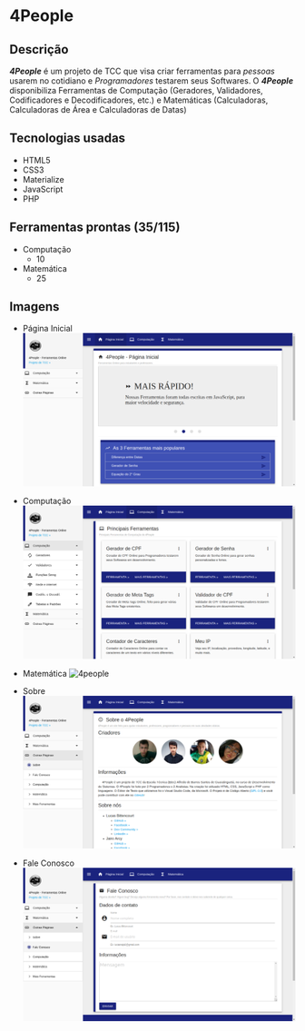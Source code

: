 # 4People

## Descrição
  **_4People_** é um projeto de TCC que visa criar ferramentas para _pessoas_ usarem no cotidiano e _Programadores_ testarem seus Softwares.
  O **_4People_** disponibiliza Ferramentas de Computação (Geradores, Validadores, Codificadores e Decodificadores, etc.) e Matemáticas (Calculadoras, Calculadoras de Área e Calculadoras de Datas)

## Tecnologias usadas
- HTML5
- CSS3
- Materialize
- JavaScript
- PHP

## Ferramentas prontas (35/115)
- Computação
	- 10
- Matemática
	- 25

## Imagens
- Página Inicial
![4people](assets/images/README_images/4People.png "4People - Início")

- Computação
![4people](assets/images/README_images/Computação.png "4People - Início")

- Matemática
![4people](assets/images/README_images/Matemática.png "4People - Início")

- Sobre
![4people](assets/images/README_images/Sobre.png "4People - Início")

- Fale Conosco
![4people](assets/images/README_images/Fale_Conosco.png "4People - Início")